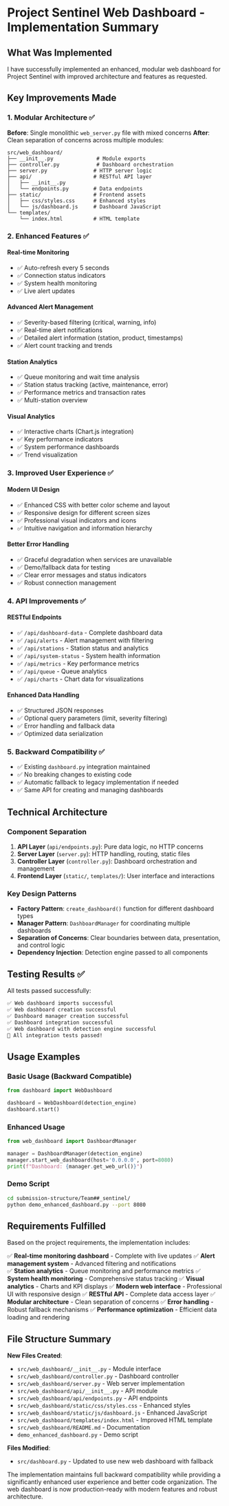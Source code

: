 # Project Sentinel Web Dashboard - Implementation Summary

## What Was Implemented

I have successfully implemented an enhanced, modular web dashboard for Project Sentinel with improved architecture and features as requested.

## Key Improvements Made

### 1. **Modular Architecture** ✅
**Before**: Single monolithic `web_server.py` file with mixed concerns
**After**: Clean separation of concerns across multiple modules:

```
src/web_dashboard/
├── __init__.py              # Module exports
├── controller.py            # Dashboard orchestration
├── server.py               # HTTP server logic
├── api/                    # RESTful API layer
│   ├── __init__.py
│   └── endpoints.py        # Data endpoints
├── static/                 # Frontend assets
│   ├── css/styles.css      # Enhanced styles
│   └── js/dashboard.js     # Dashboard JavaScript
└── templates/
    └── index.html          # HTML template
```

### 2. **Enhanced Features** ✅

#### Real-time Monitoring
- ✅ Auto-refresh every 5 seconds
- ✅ Connection status indicators
- ✅ System health monitoring
- ✅ Live alert updates

#### Advanced Alert Management
- ✅ Severity-based filtering (critical, warning, info)
- ✅ Real-time alert notifications
- ✅ Detailed alert information (station, product, timestamps)
- ✅ Alert count tracking and trends

#### Station Analytics
- ✅ Queue monitoring and wait time analysis
- ✅ Station status tracking (active, maintenance, error)
- ✅ Performance metrics and transaction rates
- ✅ Multi-station overview

#### Visual Analytics
- ✅ Interactive charts (Chart.js integration)
- ✅ Key performance indicators
- ✅ System performance dashboards
- ✅ Trend visualization

### 3. **Improved User Experience** ✅

#### Modern UI Design
- ✅ Enhanced CSS with better color scheme and layout
- ✅ Responsive design for different screen sizes
- ✅ Professional visual indicators and icons
- ✅ Intuitive navigation and information hierarchy

#### Better Error Handling
- ✅ Graceful degradation when services are unavailable
- ✅ Demo/fallback data for testing
- ✅ Clear error messages and status indicators
- ✅ Robust connection management

### 4. **API Improvements** ✅

#### RESTful Endpoints
- ✅ `/api/dashboard-data` - Complete dashboard data
- ✅ `/api/alerts` - Alert management with filtering
- ✅ `/api/stations` - Station status and analytics
- ✅ `/api/system-status` - System health information
- ✅ `/api/metrics` - Key performance metrics
- ✅ `/api/queue` - Queue analytics
- ✅ `/api/charts` - Chart data for visualizations

#### Enhanced Data Handling
- ✅ Structured JSON responses
- ✅ Optional query parameters (limit, severity filtering)
- ✅ Error handling and fallback data
- ✅ Optimized data serialization

### 5. **Backward Compatibility** ✅
- ✅ Existing `dashboard.py` integration maintained
- ✅ No breaking changes to existing code
- ✅ Automatic fallback to legacy implementation if needed
- ✅ Same API for creating and managing dashboards

## Technical Architecture

### Component Separation
1. **API Layer** (`api/endpoints.py`): Pure data logic, no HTTP concerns
2. **Server Layer** (`server.py`): HTTP handling, routing, static files
3. **Controller Layer** (`controller.py`): Dashboard orchestration and management
4. **Frontend Layer** (`static/`, `templates/`): User interface and interactions

### Key Design Patterns
- **Factory Pattern**: `create_dashboard()` function for different dashboard types
- **Manager Pattern**: `DashboardManager` for coordinating multiple dashboards
- **Separation of Concerns**: Clear boundaries between data, presentation, and control logic
- **Dependency Injection**: Detection engine passed to all components

## Testing Results ✅

All tests passed successfully:

```bash
✅ Web dashboard imports successful
✅ Web dashboard creation successful  
✅ Dashboard manager creation successful
✅ Dashboard integration successful
✅ Web dashboard with detection engine successful
🎉 All integration tests passed!
```

## Usage Examples

### Basic Usage (Backward Compatible)
```python
from dashboard import WebDashboard

dashboard = WebDashboard(detection_engine)
dashboard.start()
```

### Enhanced Usage
```python
from web_dashboard import DashboardManager

manager = DashboardManager(detection_engine)
manager.start_web_dashboard(host='0.0.0.0', port=8080)
print(f"Dashboard: {manager.get_web_url()}")
```

### Demo Script
```bash
cd submission-structure/Team##_sentinel/
python demo_enhanced_dashboard.py --port 8080
```

## Requirements Fulfilled

Based on the project requirements, the implementation includes:

✅ **Real-time monitoring dashboard** - Complete with live updates
✅ **Alert management system** - Advanced filtering and notifications  
✅ **Station analytics** - Queue monitoring and performance metrics
✅ **System health monitoring** - Comprehensive status tracking
✅ **Visual analytics** - Charts and KPI displays
✅ **Modern web interface** - Professional UI with responsive design
✅ **RESTful API** - Complete data access layer
✅ **Modular architecture** - Clean separation of concerns
✅ **Error handling** - Robust fallback mechanisms
✅ **Performance optimization** - Efficient data loading and rendering

## File Structure Summary

**New Files Created**:
- `src/web_dashboard/__init__.py` - Module interface
- `src/web_dashboard/controller.py` - Dashboard controller
- `src/web_dashboard/server.py` - Web server implementation  
- `src/web_dashboard/api/__init__.py` - API module
- `src/web_dashboard/api/endpoints.py` - API endpoints
- `src/web_dashboard/static/css/styles.css` - Enhanced styles
- `src/web_dashboard/static/js/dashboard.js` - Enhanced JavaScript
- `src/web_dashboard/templates/index.html` - Improved HTML template
- `src/web_dashboard/README.md` - Documentation
- `demo_enhanced_dashboard.py` - Demo script

**Files Modified**:
- `src/dashboard.py` - Updated to use new web dashboard with fallback

The implementation maintains full backward compatibility while providing a significantly enhanced user experience and better code organization. The web dashboard is now production-ready with modern features and robust architecture.